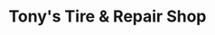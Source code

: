 ---
title: "Tony's Tire & Repair Shop"
url: /mahanoy-city/tonys-tire-und-repair-shop/
shop: Reifen
---